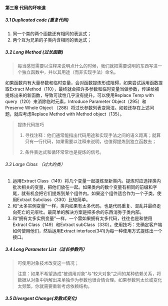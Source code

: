 #### 第三章 代码的坏味道

##### 3.1 Duplicated code (重复代码)

1. 同一个类的两个函数还有相同的表达式；
2. 两个互为兄弟的子类内含相同的表达式；

##### 3.2 Long Method (过长函数)

> 每当感觉需要以注释来说明点什么的时候，我们就把需要说明的东西写进一个独立函数中，并以其用途（而非实现手法）命名。

如果函数内有大量参数和临时变量，会对函数提炼形成阻碍，如果尝试运用函数提取Extract Method（110），最终就会把许多参数和临时变量当做参数，传递给被提炼出来的新函数，导致可读性几乎没有提升。可以使用Replace Temp with query（120）来消除临时元素，Introduce Parameter Object（295）和Preserve Whole Object （288）将过长参数列表变简洁。如若还存在上述问题，就应考虑Replace Method with Method object（135）。

> 提炼代码技巧
>
> 1. 寻找注释：他们通常能指出代码用途和实现手法之间的语义距离；就算只有一行代码，如果需要以注释来说明，也值得提炼到独立函数去；
>
> 2. 条件表达式和循环常常也是提炼的信号。

###### 3.3 Large Class （过大的类）

1. 运用Extract Class（149）将几个变量一起提炼至新类内。提炼时应选择类内批次相关的变量，把他们放在一起。如果类内的数个变量有相同的前缀和字尾，就有机会把它们提炼到某个组件内。如果这个组件适合作为一个子类，使用Extract Subclass（330）比较简单。
2. 和“太多实例变量”一样，类内如果有太多代码，也是代码重复、混乱并最终走向死亡的元呕吐。最简单的解决方案是把多余的东西消弥于类内部。
3. 和“拥有太多实例变量”一样，一个雷如果拥有太多代码，往往也是和使用Extract Class（149）和Extract subClass（330）。使用技巧：先确定客户端如何使用他们，然后运用Extract interface(341)为每一种使用方式提炼出一个接口。

##### 3.4 Long Parameter List（过长参数列）

> 可使用对象技术改变这一情况；
>
> 注意：如果不希望造成“被调用对象”与“较大对象”之间的某种依赖关系，将数据从对象中拆解出来单独作为参数也很合情合理。如果参数列太长或变化太频繁，你就需要重新考虑依赖结构。

##### 3.5 Divergent Change(发散式变化)



